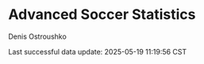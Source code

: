 # Advanced Soccer Statistics
Denis Ostroushko

<!-- gfm -->

Last successful data update: 2025-05-19 11:19:56 CST
